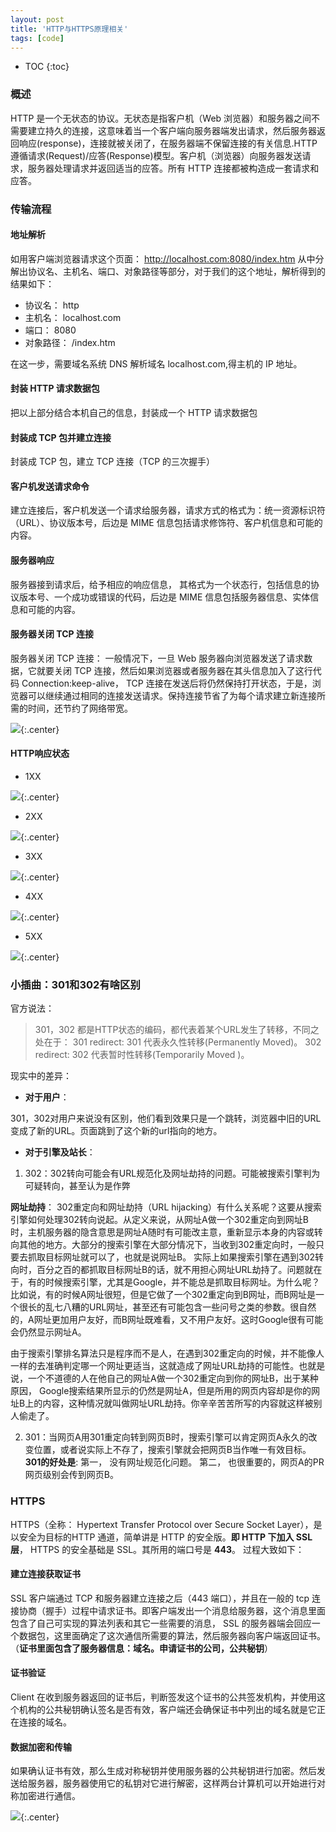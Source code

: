 ```yaml
---
layout: post
title: 'HTTP与HTTPS原理相关'
tags: [code]
---
```


* TOC
{:toc}
### 概述

HTTP 是一个无状态的协议。无状态是指客户机（Web 浏览器）和服务器之间不需要建立持久的连接，这意味着当一个客户端向服务器端发出请求，然后服务器返回响应(response)，连接就被关闭了，在服务器端不保留连接的有关信息.HTTP 遵循请求(Request)/应答(Response)模型。客户机（浏览器）向服务器发送请求，服务器处理请求并返回适当的应答。所有 HTTP 连接都被构造成一套请求和应答。 

### 传输流程 

#### 地址解析

如用客户端浏览器请求这个页面： http://localhost.com:8080/index.htm 从中分解出协议名、主机名、端口、对象路径等部分，对于我们的这个地址，解析得到的结果如下： 

- 协议名： http
- 主机名： localhost.com
- 端口： 8080
- 对象路径： /index.htm 

在这一步，需要域名系统 DNS 解析域名 localhost.com,得主机的 IP 地址。 

#### 封装 HTTP 请求数据包

把以上部分结合本机自己的信息，封装成一个 HTTP 请求数据包 

#### 封装成 TCP 包并建立连接 

封装成 TCP 包，建立 TCP 连接（TCP 的三次握手）

#### 客户机发送请求命令

建立连接后，客户机发送一个请求给服务器，请求方式的格式为：统一资源标识符（URL）、协议版本号，后边是 MIME 信息包括请求修饰符、客户机信息和可能的内容。 

#### 服务器响应 

服务器接到请求后，给予相应的响应信息， 其格式为一个状态行，包括信息的协议版本号、一个成功或错误的代码，后边是 MIME 信息包括服务器信息、实体信息和可能的内容。 

#### 服务器关闭 TCP 连接 

服务器关闭 TCP 连接： 一般情况下，一旦 Web 服务器向浏览器发送了请求数据，它就要关闭 TCP 连接，然后如果浏览器或者服务器在其头信息加入了这行代码 Connection:keep-alive， TCP 连接在发送后将仍然保持打开状态，于是，浏览器可以继续通过相同的连接发送请求。保持连接节省了为每个请求建立新连接所需的时间，还节约了网络带宽。 

![](http://image.augustrush8.com/images/http1.png){:.center}

#### HTTP响应状态

- 1XX

![](http://image.augustrush8.com/images/http2.png){:.center}

- 2XX

![](http://image.augustrush8.com/images/http3.png){:.center}

- 3XX

![](http://image.augustrush8.com/images/http4.png){:.center}

- 4XX

![](http://image.augustrush8.com/images/http5.png){:.center}

- 5XX

![](http://image.augustrush8.com/images/http6.png){:.center}

### 小插曲：301和302有啥区别

官方说法：

>301，302 都是HTTP状态的编码，都代表着某个URL发生了转移，不同之处在于： 
>301 redirect: 301 代表永久性转移(Permanently Moved)。
>302 redirect: 302 代表暂时性转移(Temporarily Moved )。 

现实中的差异：

- **对于用户**：

301，302对用户来说没有区别，他们看到效果只是一个跳转，浏览器中旧的URL变成了新的URL。页面跳到了这个新的url指向的地方。

- **对于引擎及站长**：

1. 302：302转向可能会有URL规范化及网址劫持的问题。可能被搜索引擎判为可疑转向，甚至认为是作弊

**网址劫持**：
302重定向和网址劫持（URL hijacking）有什么关系呢？这要从搜索引擎如何处理302转向说起。从定义来说，从网址A做一个302重定向到网址B时，主机服务器的隐含意思是网址A随时有可能改主意，重新显示本身的内容或转向其他的地方。大部分的搜索引擎在大部分情况下，当收到302重定向时，一般只要去抓取目标网址就可以了，也就是说网址B。
实际上如果搜索引擎在遇到302转向时，百分之百的都抓取目标网址B的话，就不用担心网址URL劫持了。问题就在于，有的时候搜索引擎，尤其是Google，并不能总是抓取目标网址。为什么呢？比如说，有的时候A网址很短，但是它做了一个302重定向到B网址，而B网址是一个很长的乱七八糟的URL网址，甚至还有可能包含一些问号之类的参数。很自然的，A网址更加用户友好，而B网址既难看，又不用户友好。这时Google很有可能会仍然显示网址A。

由于搜索引擎排名算法只是程序而不是人，在遇到302重定向的时候，并不能像人一样的去准确判定哪一个网址更适当，这就造成了网址URL劫持的可能性。也就是说，一个不道德的人在他自己的网址A做一个302重定向到你的网址B，出于某种原因， Google搜索结果所显示的仍然是网址A，但是所用的网页内容却是你的网址B上的内容，这种情况就叫做网址URL劫持。你辛辛苦苦所写的内容就这样被别人偷走了。

2. 301：当网页A用301重定向转到网页B时，搜索引擎可以肯定网页A永久的改变位置，或者说实际上不存了，搜索引擎就会把网页B当作唯一有效目标。
   **301的好处是**:
   第一， 没有网址规范化问题。
   第二， 也很重要的，网页A的PR网页级别会传到网页B。

### HTTPS

HTTPS（全称： Hypertext Transfer Protocol over Secure Socket Layer），是以安全为目标的HTTP 通道，简单讲是 HTTP 的安全版。**即 HTTP 下加入 SSL 层**， HTTPS 的安全基础是 SSL。其所用的端口号是 **443**。 过程大致如下： 

#### 建立连接获取证书 

SSL 客户端通过 TCP 和服务器建立连接之后（443 端口），并且在一般的 tcp 连接协商（握手）过程中请求证书。即客户端发出一个消息给服务器，这个消息里面包含了自己可实现的算法列表和其它一些需要的消息， SSL 的服务器端会回应一个数据包，这里面确定了这次通信所需要的算法，然后服务器向客户端返回证书。（**证书里面包含了服务器信息：域名。申请证书的公司，公共秘钥**） 

#### 证书验证 

Client 在收到服务器返回的证书后，判断签发这个证书的公共签发机构，并使用这个机构的公共秘钥确认签名是否有效，客户端还会确保证书中列出的域名就是它正在连接的域名。 

#### 数据加密和传输 

如果确认证书有效，那么生成对称秘钥并使用服务器的公共秘钥进行加密。然后发送给服务器，服务器使用它的私钥对它进行解密，这样两台计算机可以开始进行对称加密进行通信。 

![](http://image.augustrush8.com/images/http7.png){:.center}

